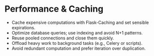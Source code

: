 # Performance & Caching

- Cache expensive computations with Flask-Caching and set sensible expirations.
- Optimize database queries; use indexing and avoid N+1 patterns.
- Reuse pooled connections and close them quickly.
- Offload heavy work to background tasks (e.g., Celery or scripts).
- Avoid redundant computation and prefer iteration over duplication.
